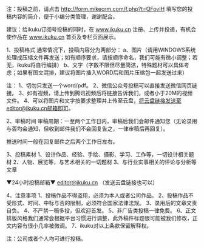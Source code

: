 注：投稿之前，请点击 http://form.mikecrm.com/f.php?t=QFovlH 填写您的投稿内容的简介，便于小编分类管理，谢谢配合。


建议：给ikuku订阅号投稿的同时，在 www.ikuku.cn 注册、上传并投递，有机会使作品在 www.ikuku.cn 首页及专栏页面展示。


1、投稿格式
通常情况下，投稿内容分为两部分：
a、图片（请用WINDOWS系统处理成压缩文件再发送；如有顺序要求，请按顺序命名，我们可能有微小调整；若无，ikuku将自行编排）
b、文字（字数不限但尽量简洁，特殊题材可以具体考虑；如果有图文混排，建议将图片插入WORD后和图片压缩包一起发送过来）

注：
1、切勿只发送一个word/pdf。
2、微信公众号投稿可以直接发送微信网页链接。
3、如有视频，请上传到腾讯视频后将链接告诉我们，或者小于20M的视频文件。
4、可以将图片和文字按要求整理并上传至云盘，将云盘链接发送至editor@ikuku.cn邮箱即可。



2、审稿时间
审稿周期：一至两个工作日内，审稿后我们会邮件通知您（无论录用与否均会通知，但收到邮件我们不会回复告之，一律审稿后再回复）。

推送时间一般在回复邮件之后两个工作日左右。



3、投稿素材
1、设计作品、经验、手绘、摄影、学习、工作等，一切设计相关题材
2、人物、展览等，与艺术相关的一切题材
3、与行业实事相关的评论与分析等文章


▼24小时投稿邮箱▼
editor@ikuku.cn
（发送云盘链接也可以）



4、注意事项
1、投稿作品不得盗用，必须为本人或者公司作品。
2、投稿作品不受形式、时间、中标与否的限制，必须符合国家法律法规。
3、录用后的文章文责自负。
4、不严禁一稿多投，但欢迎首发。
5、非广告类投稿一律免费。
6、正文排版风格我们通常会根据平台习惯进行调整，此外稿件标题很可能被我们修改，正文内容有很小几率被微调。
7、ikuku对以上条款保留解释权。


注：公司或者个人均可进行投稿。
